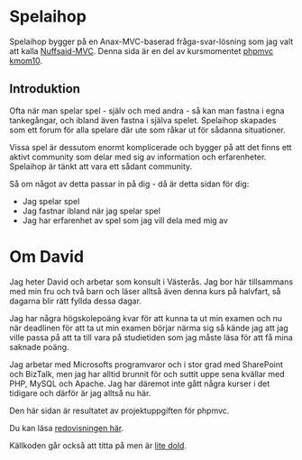 Spelaihop
===========

Spelaihop bygger på en Anax-MVC-baserad fråga-svar-lösning som jag valt
att kalla [Nuffsaid-MVC](https://github.com/dlid/nuffsaid-mvc). Denna sida
är en del av kursmomentet [phpmvc kmom10](http://dbwebb.se/phpmvc/kmom10).

## Introduktion

Ofta när man spelar spel - själv och med andra - så kan man fastna i egna
tankegångar, och ibland även fastna i själva spelet. Spelaihop skapades
som ett forum för alla spelare där ute som råkar ut för sådanna situationer.

Vissa spel är dessutom enormt komplicerade och bygger på att det finns ett
aktivt community som delar med sig av information och erfarenheter. Spelaihop
är tänkt att vara ett sådant community.

Så om något av detta passar in på dig - då är detta sidan för dig:

* Jag spelar spel
* Jag fastnar ibland när jag spelar spel
* Jag har erfarenhet av spel som jag vill dela med mig av

Om David
===========

Jag heter David och arbetar som konsult i Västerås. Jag bor här tillsammans med min fru och två barn och läser alltså även denna kurs på halvfart, så dagarna blir rätt fyllda dessa dagar.

Jag har några högskolepoäng kvar för att kunna ta ut min examen och nu när deadlinen för att ta ut min examen börjar närma sig så kände jag att jag ville passa på att ta till vara på studietiden som jag måste läsa för att få mina saknade poäng.

Jag arbetar med Microsofts programvaror och i stor grad med SharePoint och BizTalk, men jag har alltid brunnit för och suttit uppe sena kvällar med PHP, MySQL och Apache. Jag har däremot inte gått några kurser i det tidigare och därför är jag alltså nu här.

Den här sidan är resultatet av projektuppgiften för phpmvc.

Du kan läsa [redovisningen här](about/report).

Källkoden går också att titta på men är [lite dold](source).

